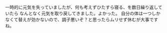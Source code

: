 ﻿---
layout: post
categories: [慶應通信, 日常]
tags: [慶應通信, ウェルビーイング]
author: tmo
slug: "1002"
---
一時的に元気を失っていましたが、何も考えずひたすら寝る、を数日繰り返していたら
なんとなく元気を取り戻してきました。よかった。
自分の体は一つしかなくて替えが効かないので、調子悪いぞ？と思ったらムリせず休むが大事ですね。
